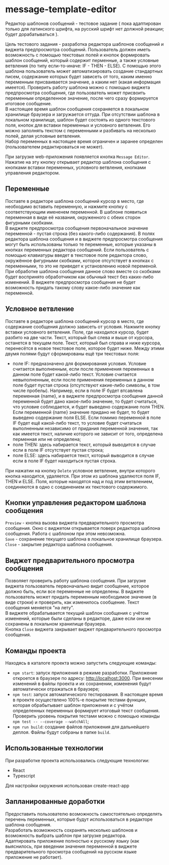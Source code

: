# message-template-editor

Редактор шаблонов сообщений - тестовое задание ( пока адаптирован только для латинского шрифта, на русский шрифт нет должной реакции; будет дорабатываться ).

Цель тестового задания - разработка редактора шаблонов сообщений и виджета предпросмотра сообщений. Пользователь должен иметь возможность с помощью текстовых полей и кнопок формировать шаблон сообщений, который содержит перменные, а также условные ветвления (по типу если-то-иначе: IF - THEN - ELSE). С помощью этого шаблона пользователь может автоматизировать создание стандартных писем, содержание которых будет зависеть от того, каким именно переменным присваивается значение, а каким нет (какая информация имеется). Проверить работу шаблона можно с помощью виджета предпросмотра сообщения, где пользователь может присвоить переменным определенное значение, после чего сразу формируется итоговое сообщение.\
В настоящее время шаблон сообщения сохраняется в локальном хранилище браузера и загружается оттуда. При отсутствии шаблона в локальном хранилище, шаблон будет состоять из одного текстового поля, кнопок для вставки переменных и условного ветвления. Его можно заполнять текстом с переменными и разбивать на несколько полей, делая условные ветвления.\
Набор переменных в настоящее время ограничен и заранее определен (пользователем редактироваться не может).

При загрузке web-приложения появляется кнопка `Message Editor`. Нажатие на эту кнопку открывает редактор шаблона сообщения с кнопками вставки переменных, условного ветвления, кнопками управления редактором.

## Переменные

Поставте в редакторе шаблона сообщений курсор в место, где необходимо вставить переменную, и нажмите кнопку с соответствующим имененем переменной. В шаблоне появиться переменная в виде её названия, окруженного с обеих сторон фигурными скобками.\
В виджете предпросмотра сообщения первоначальное значение переменной - пустая строка (без какого-либо содержания).
В полях редактора шаблона сообщения и в виджете предпросмотра сообщения могут быть использованы только те переменные, которые указаны в кнопках переменных редактора сообщений. Если пользователь с помощью клавиатуры введет в текстовое поле редактора слово, окружённое фигурными скобками, которое отсутствует в кнопках с переменными, то это не приведет к установлению новой переменой. При обработке шаблона сообщения данное слово вместе со скобками будет воспринято обработчиком как обычный текст без каких-либо изменений. В виджете предпросмотра сообщения не будет возможность придать такому слову какое-либо значение как переменной.

## Условное ветвление

Поставте в редакторе шаблона сообщений курсор в место, где содержание сообщения должно зависеть от условия. Нажмите кнопку вставки условного ветвления. Поле, где находился курсор, будет разбито на две части. Текст, который был слева и выше от курсора, останется в текущем поле. Текст, который был справа и ниже курсора, перенесётся в новое текстовое поле, которое будет ниже. Между этими двумя полями будут сформированы ещё три текстовых поля:

- поле IF: предназначено для формирования условия. Условие считается выполненным, если после применения переменных в данном поле будет какой-либо текст. Условие считается невыполненным, если после применения переменных в данном поле будет пустая строка (отсутствуют какие-либо символы, в том числе пробелы). Например, если в поле IF будет втсавлена переменная {name}, и в виджете предпросмотра сообщения данной переменной будет дано какое-либо значение, то будет считаться, что условие соблюдается, и будет выведено содержание поля THEN. Если переменной {name} значение придано не будет, то будет выведено содержание поля ELSE. Если помимо переменной в поле IF будет ещё какой-либо текст, то условие будет считаться выполненным независимо от придания переменной значения, так как имеется текст, наличие которого не зависит от того, определена перменная или не определена;
- поле THEN: здесь набирается текст, который выводится в случае если в поле IF отсутствует пустая строка;
- поле ELSE: здесь набирается текст, который выводится в случае если в поле IF будет находиться пустая строка.

При нажатии на кнопку `Delete` условное ветвление, внутри которого кнопка находится, удаляется. При этом из шаблона удаляются поля IF, THEN и ELSE. Поля, которые находятся над и под этим ветвлением, соединяются в одно с соединением их текстового содержимого.

## Кнопки управления редактором шаблона сообщения

`Preview` - кнопка вызова виджета предварительного просмотра сообщения. Окно с виджетом открывается поверх редактора шаблона сообщения. Работа с шаблоном при этом невозможна.\
`Save` - сохранение текущего шаблона в локальное хранилище браузера.\
`Close` - закрытие редактора шаблона сообщения.

## Виджет предварительного просмотра сообщения

Позволяет проверить работу шаблона сообщения. При загрузке виджета пользователь первоначально видит сообщение, которое должно быть, если все переменные не определены. В виджете пользователь может придать переменным необходимое значение (в виде строки) и проверить, как изменилось сообщение. Текст сообщения меняется "на лету".\
В виджете обрабатывается текущий шаблон сообщения с учётом изменений, которые были сделаны в редакторе, даже если они не сохранены в локальном хранилище браузера.\
Кнопка `Close` виджета закрывает виджет предварительного просмотра сообщения.

## Команды проекта

Находясь в каталоге проекта можно запустить следующие команды:

- `npm start`: запуск приложения в режиме разработки. Приложение откроется в браузере по адресу: [http://localhost:3000](http://localhost:3000). При внесении изменений в файлы проекта и их сохранении, изменения будут автоматически отражаться в браузере;
- `npm test`: запуск автоматического тестирования. В настоящее время в проекте осуществлено 100%-е покрытие тестами функции, которая обрабытывает шаблон приложения и с учётом определенных переменных формирует итоговый текст сообщения. Проверить уровень покрытия тестами можно с помощью команды `npm test -- --coverage --watchAll`;
- `npm run build`: создание файлов приложения для дальнейшего деплоя. Файлы будут собраны в папке `build`.

## Использованные технологии

При разработке проекта использовались следующие технологии:

- React
- Typescript

Для настройки окружения использован create-react-app

## Запланированные доработки

Предоставить пользователю возможность самостоятельно определять перечень переменных, которые будут использоваться в редакторе шаблона сообщения.\
Разработать возможность сохранять несколько шаблонов и возможность выбрать шаблон при загрузке редактора.\
Адаптировать приложение полностью к русскому языку (как выяснилось, при введении значения переменной в виджете предварительного просмотра сообщений на русском языке приложение не работает).
